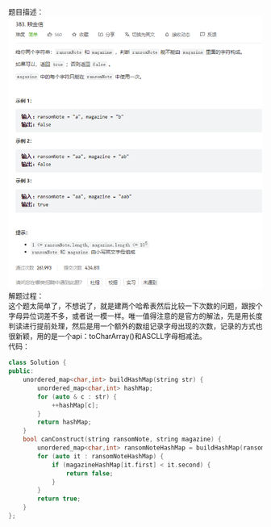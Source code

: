 题目描述：  
![image](/basical/string/image/image4.png)  
解题过程：  
这个题太简单了，不想说了，就是建两个哈希表然后比较一下次数的问题，跟按个字母异位词差不多，或者说一模一样。唯一值得注意的是官方的解法，先是用长度判读进行提前处理，然后是用一个额外的数组记录字母出现的次数，记录的方式也很新颖，用的是一个api：toCharArray()和ASCLL字母相减法。  
代码：  
```cpp
class Solution {
public:
    unordered_map<char,int> buildHashMap(string str) {
        unordered_map<char,int> hashMap;
        for (auto & c : str) {
            ++hashMap[c];
        }
        return hashMap;
    }
    bool canConstruct(string ransomNote, string magazine) {
        unordered_map<char,int> ransomNoteHashMap = buildHashMap(ransomNote),magazineHashMap = buildHashMap(magazine);
        for (auto it : ransomNoteHashMap) {
            if (magazineHashMap[it.first] < it.second) {
                return false;
            }
        }
        return true;
    }
};
```